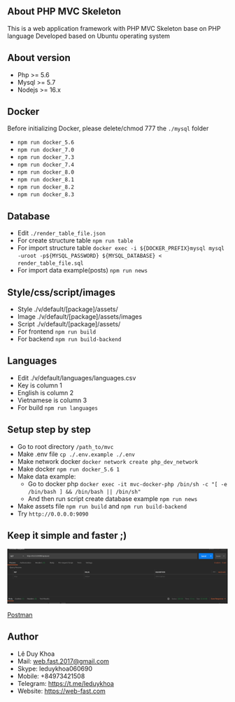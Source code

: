 

## About PHP MVC Skeleton

This is a web application framework with PHP MVC Skeleton base on PHP language
Developed based on Ubuntu operating system

## About version
 *  Php >= 5.6
 *  Mysql >= 5.7
 *  Nodejs >= 16.x

## Docker
Before initializing Docker, please delete/chmod 777 the ```./mysql``` folder
- ```npm run docker_5.6```
- ```npm run docker_7.0```
- ```npm run docker_7.3```
- ```npm run docker_7.4```
- ```npm run docker_8.0```
- ```npm run docker_8.1```
- ```npm run docker_8.2```
- ```npm run docker_8.3```

## Database
 - Edit ```./render_table_file.json```
 - For create structure table ```npm run table```
 - For import structure table ```docker exec -i ${DOCKER_PREFIX}mysql mysql -uroot -p${MYSQL_PASSWORD} ${MYSQL_DATABASE} < render_table_file.sql```
 - For import data example(posts) ```npm run news```

## Style/css/script/images
 - Style ./v/default/[package]/assets/
 - Image ./v/default/[package]/assets/images
 - Script ./v/default/[package]/assets/
 - For frontend ```npm run build```
 - For backend ```npm run build-backend```

 ## Languages
 - Edit ./v/default/languages/languages.csv
 - Key is column 1
 - English is column 2
 - Vietnamese is column 3
 - For build ```npm run languages```

 ## Setup step by step 
 - Go to root directory ```/path_to/mvc```
 - Make .env file ```cp ./.env.example ./.env```
 - Make network docker ```docker network create php_dev_network```
 - Make docker ```npm run docker_5.6 1```
 - Make data example: 
    - Go to docker php ```docker exec -it mvc-docker-php /bin/sh -c "[ -e /bin/bash ] && /bin/bash || /bin/sh"``` 
    - And then run script create database example ```npm run news```
 - Make assets file ```npm run build``` and ```npm run build-backend```
 - Try ```http://0.0.0.0:9090```

## Keep it simple and faster ;)
![](./api_request_fast.png)

[Postman](./PHP-MVC-Skeleton.postman_collection.json)

## Author
*  Lê Duy Khoa
*  Mail: web.fast.2017@gmail.com
*  Skype: leduykhoa060690
*  Mobile: +84973421508
*  Telegram: https://t.me/leduykhoa
*  Website: https://web-fast.com
